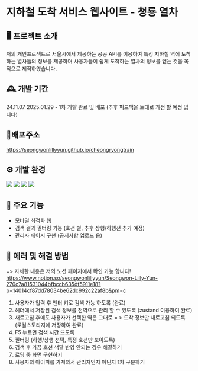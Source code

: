 # 지하철 도착 서비스 웹사이트 - 청룡 열차 

## 🖥️ 프로젝트 소개
저의 개인프로젝트로 서울시에서 제공하는 공공 API를 이용하여 특정 지하철 역에 도착하는 열차들의 정보를 제공하며
사용자들이 쉽게 도착하는 열차의 정보를 얻는 것을 목적으로 제작하였습니다.


## 🕰️ 개발 기간
24.11.07 2025.01.29 - 1차 개발 완료 및 배포 
(추후 피드백을 토대로 개선 할 예정 입니다) 

## 📍배포주소
https://seongwonlillyyun.github.io/cheongryongtrain

## ⚙️ 개발 환경
<img src="https://img.shields.io/badge/React-61DAFB?style=for-the-badge&logo=react&logoColor=white"> <img src="https://img.shields.io/badge/TypeScript-3178C6?style=for-the-badge&logo=typescript&logoColor=white">
<img src="https://img.shields.io/badge/GIT-05032?style=for-the-badge&logo=git&logoColor=white">
<img src="https://img.shields.io/badge/Github-181717?style=for-the-badge&logo=github&logoColor=white">

   
## 📌 주요 기능
- 모바일 최적화 웹
- 검색 결과 필터링 기능 (호선 별, 추후 상행/하행선 추가 예정) 
- 관리자 페이지 구현 (공지사항 업로드 용)

## 🚨 에러 및 해결 방법
=> 자세한 내용은 저의 노션 페이지에서 확인 가능 합니다! 
https://www.notion.so/seongwonlillyyun/Seongwon-Lilly-Yun-270c7a81531044bfbccb635df5911e18?p=14014cf87dd78034be62dc992c22af8b&pm=c
1. 사용자가 입력 후 엔터 키로 검색 가능 하도록 (완료) 
2. 헤더에서 저장된 검색 정보를 전역으로 관리 할 수 있도록 (zustand 이용하여 완료) 
3. 새로고침 후에도 사용자가 선택한 역은 그대로 = > 도착 정보만 새로고침 되도록 (로컬스토리지에 저장하여 완료) 
4. F5 누르면 검색 시간 뜨도록
5. 필터링 (하행/상행 선택, 특정 호선만 보이도록)
6. 검색 후 가끔 호선 색깔 반영 안되는 경우 해결하기
7. 로딩 중 화면 구현하기
8. 사용자의 아이피를 가져와서 관리자인지 아닌지 1차 구분하기 
